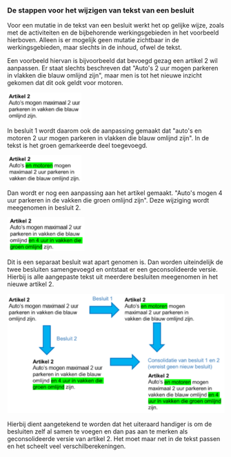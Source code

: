 ### De stappen voor het wijzigen van tekst van een besluit

Voor een mutatie in de tekst van een besluit werkt het op gelijke wijze, zoals
met de activiteiten en de bijbehorende werkingsgebieden in het voorbeeld
hierboven. Alleen is er mogelijk geen mutatie zichtbaar in de werkingsgebieden,
maar slechts in de inhoud, ofwel de tekst.

Een voorbeeld hiervan is bijvoorbeeld dat bevoegd gezag een artikel 2 wil
aanpassen. Er staat slechts beschreven dat "Auto's 2 uur mogen parkeren in
vlakken die blauw omlijnd zijn", maar men is tot het nieuwe inzicht gekomen dat
dit ook geldt voor motoren.

![](media/737727246ebec99d2e10b0e23990ac72.png)

In besluit 1 wordt daarom ook de aanpassing gemaakt dat "auto's en motoren 2 uur
mogen parkeren in vlakken die blauw omlijnd zijn". In de tekst is het groen
gemarkeerde deel toegevoegd.

![](media/dd491d1bf5c061c528bab235042a3b72.png)

Dan wordt er nog een aanpassing aan het artikel gemaakt. "Auto's mogen 4 uur
parkeren in de vakken die groen omlijnd zijn". Deze wijziging wordt meegenomen
in besluit 2.

![](media/6fb6440cb730f027b7caee39f08314bc.png)

Dit is een separaat besluit wat apart genomen is. Dan worden uiteindelijk de
twee besluiten samengevoegd en ontstaat er een geconsolideerde versie. Hierbij
is alle aangepaste tekst uit meerdere besluiten meegenomen in het nieuwe artikel
2.

![](media/8347ce8c3d20ee099f4277ae07cd77d4.png)

Hierbij dient aangetekend te worden dat het uiteraard handiger is om de
besluiten zelf al samen te voegen en dan pas aan te merken als geconsolideerde
versie van artikel 2. Het moet maar net in de tekst passen en het scheelt veel
verschilberekeningen.
